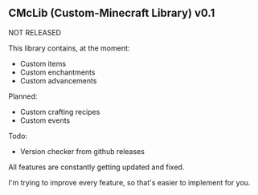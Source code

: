 ## CMcLib (**C**ustom-**M**ine**c**raft **Lib**rary) v0.1
NOT RELEASED

This library contains, at the moment:
- Custom items
- Custom enchantments
- Custom advancements

Planned:
- Custom crafting recipes
- Custom events

Todo:
- Version checker from github releases

All features are constantly getting updated and fixed. 

I'm trying to improve every feature, so that's easier to implement for you.
